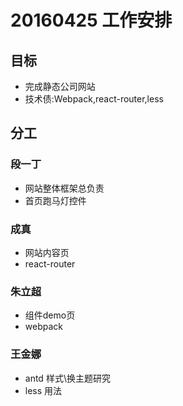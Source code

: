 # 20160425 工作安排

## 目标
- 完成静态公司网站
- 技术债:Webpack,react-router,less

## 分工

### 段一丁
- 网站整体框架总负责
- 首页跑马灯控件

### 成真
- 网站内容页
- react-router

### 朱立超
- 组件demo页
- webpack

### 王金娜
- antd 样式\换主题研究
- less 用法



